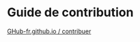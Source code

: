 # Guide de contribution  
[GHub-fr.github.io / contribuer](https://GHub-fr.github.io/pages/views/opensource/contribuer.html)